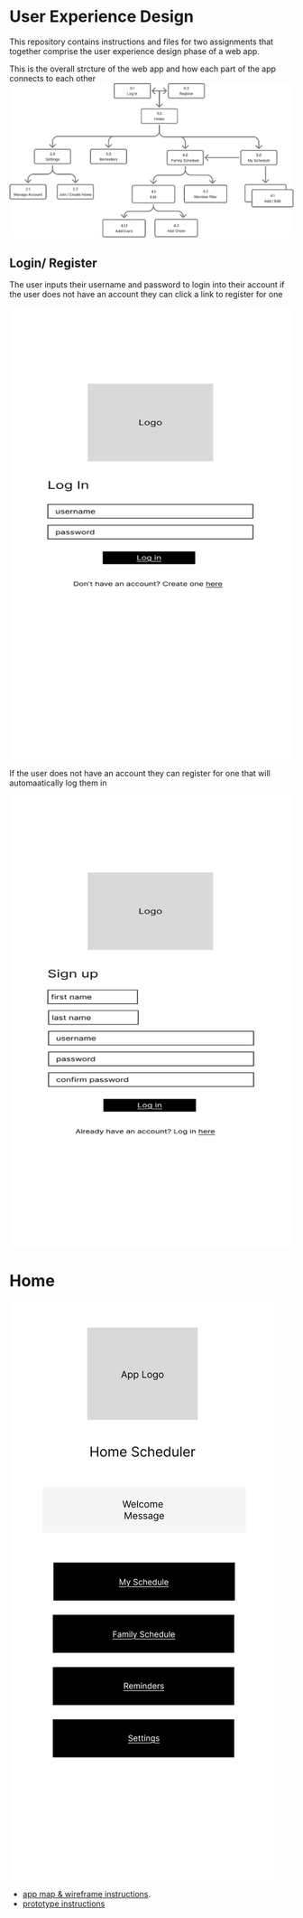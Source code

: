 # User Experience Design

This repository contains instructions and files for two assignments that together comprise the user experience design phase of a web app.

This is the overall strcture of the web app and how each part of the app connects to each other
![App Map for QuickList](./ux-design/app_map.png)

## Login/ Register
The user inputs their username and password to login into their account if the user does not have an account they can click a link to register for one

<img src="./ux-design/login.png" alt="App Map Diagram" width="500" height="800">

If the user does not have an account they can register for one that will automaatically log them in

<img src="./ux-design/register.png" alt="App Map Diagram" width="500" height= "800">

# Home
![Home](./ux-design/home.png)
- [app map & wireframe instructions](instructions-0a-app-map-wireframes.md).
- [prototype instructions](instructions-0b-prototyping.md)
